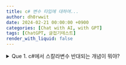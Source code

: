 ```yaml
---
title: c# 변수 타입에 대하여...
author: dh0rwwit
date: 2024-02-21 00:00:00 +0900
categories: [Chat with AI, with GPT]
tags: [ChatGPT, 글접기테스트]
render_with_liquid: false
---
```



<details>
<summary> Que 1. c#에서 스칼라변수 반대되는 개념이 뭐야? </summary>
int[] myArray = new int[] { 1, 2, 3, 4, 5 };
C#에서 스칼라 변수의 반대되는 개념은 일반적으로 "컬렉션" 또는 "집합"입니다. <br>
스칼라 변수는 단일 값을 저장하는 변수이지만, 컬렉션은 여러 값을 저장할 수 있는 자료 구조를 나타냅니다.<br>
C#에서 주로 사용되는 몇 가지 컬렉션 유형은 다음과 같습니다:<br>

1. 배열(Array): 동일한 데이터 형식의 요소를 순차적으로 저장하는 고정 크기의 자료 구조입니다.<br>

<div class="colorscripter-code" style="color:#73E1F7;font-family:Consolas, 'Liberation Mono', Menlo, Courier, monospace !important; position:relative !important;overflow:auto"><table class="colorscripter-code-table" style="margin:0;padding:0;border:none;background-color:#000000;border-radius:4px;" cellspacing="0" cellpadding="0"><tr><td style="padding:6px;border-right:2px solid #4f4f4f"><div style="margin:0;padding:0;word-break:normal;text-align:right;color:#aaa;font-family:Consolas, 'Liberation Mono', Menlo, Courier, monospace !important;line-height:130%"><div style="line-height:130%">1</div></div></td><td style="padding:6px 0;text-align:left"><div style="margin:0;padding:0;color:#73E1F7;font-family:Consolas, 'Liberation Mono', Menlo, Courier, monospace !important;line-height:130%"><div style="padding:0 6px; white-space:pre; line-height:130%"><span style="color:#FE05F2">int</span>[]&nbsp;myArray&nbsp;<span style="color:#FEF705"></span><span style="color:#FE05F2">=</span>&nbsp;<span style="color:#FE05F2">new</span>&nbsp;<span style="color:#FE05F2">int</span>[]&nbsp;{&nbsp;<span style="color:#FEFEFE">1</span>,&nbsp;<span style="color:#FEFEFE">2</span>,&nbsp;<span style="color:#FEFEFE">3</span>,&nbsp;<span style="color:#FEFEFE">4</span>,&nbsp;<span style="color:#FEFEFE">5</span>&nbsp;};</div></div></td><td style="vertical-align:bottom;padding:0 2px 4px 0"></td></tr></table></div>

2. 리스트(List): 크기가 동적으로 조정될 수 있는 배열 기반의 컬렉션입니다.
<div class="colorscripter-code" style="color:#73E1F7;font-family:Consolas, 'Liberation Mono', Menlo, Courier, monospace !important; position:relative !important;overflow:auto"><table class="colorscripter-code-table" style="margin:0;padding:0;border:none;background-color:#000000;border-radius:4px;" cellspacing="0" cellpadding="0"><tr><td style="padding:6px;border-right:2px solid #4f4f4f"><div style="margin:0;padding:0;word-break:normal;text-align:right;color:#aaa;font-family:Consolas, 'Liberation Mono', Menlo, Courier, monospace !important;line-height:130%"><div style="line-height:130%">1</div></div></td><td style="padding:6px 0;text-align:left"><div style="margin:0;padding:0;color:#73E1F7;font-family:Consolas, 'Liberation Mono', Menlo, Courier, monospace !important;line-height:130%"><div style="padding:0 6px; white-space:pre; line-height:130%"><span style="color:#FEF705">List</span><span style="color:#FE05F2">&lt;</span><span style="color:#FE05F2">int</span><span style="color:#FE05F2">&gt;</span>&nbsp;myList&nbsp;<span style="color:#FEF705"></span><span style="color:#FE05F2">=</span>&nbsp;<span style="color:#FE05F2">new</span>&nbsp;<span style="color:#FEF705">List</span><span style="color:#FE05F2">&lt;</span><span style="color:#FE05F2">int</span><span style="color:#FE05F2">&gt;</span>&nbsp;{&nbsp;<span style="color:#FEFEFE">1</span>,&nbsp;<span style="color:#FEFEFE">2</span>,&nbsp;<span style="color:#FEFEFE">3</span>,&nbsp;<span style="color:#FEFEFE">4</span>,&nbsp;<span style="color:#FEFEFE">5</span>&nbsp;};</div></div></td><td style="vertical-align:bottom;padding:0 2px 4px 0"></td></tr></table></div>

3. 딕셔너리(Dictionary): 키-값 쌍을 저장하는 컬렉션으로, 각 키는 고유해야 합니다.
<div class="colorscripter-code" style="color:#73E1F7;font-family:Consolas, 'Liberation Mono', Menlo, Courier, monospace !important; position:relative !important;overflow:auto"><table class="colorscripter-code-table" style="margin:0;padding:0;border:none;background-color:#000000;border-radius:4px;" cellspacing="0" cellpadding="0"><tr><td style="padding:6px;border-right:2px solid #4f4f4f"><div style="margin:0;padding:0;word-break:normal;text-align:right;color:#aaa;font-family:Consolas, 'Liberation Mono', Menlo, Courier, monospace !important;line-height:130%"><div style="line-height:130%">1</div><div style="line-height:130%">2</div><div style="line-height:130%">3</div><div style="line-height:130%">4</div><div style="line-height:130%">5</div><div style="line-height:130%">6</div><div style="line-height:130%">7</div></div></td><td style="padding:6px 0;text-align:left"><div style="margin:0;padding:0;color:#73E1F7;font-family:Consolas, 'Liberation Mono', Menlo, Courier, monospace !important;line-height:130%"><div style="padding:0 6px; white-space:pre; line-height:130%"><span style="color:#FEF705">Dictionary</span><span style="color:#FE05F2">&lt;</span><span style="color:#FE05F2">string</span>,&nbsp;<span style="color:#FE05F2">int</span><span style="color:#FE05F2">&gt;</span>&nbsp;myDictionary&nbsp;<span style="color:#FEF705"></span><span style="color:#FE05F2">=</span>&nbsp;<span style="color:#FE05F2">new</span>&nbsp;<span style="color:#FEF705">Dictionary</span><span style="color:#FE05F2">&lt;</span><span style="color:#FE05F2">string</span>,&nbsp;<span style="color:#FE05F2">int</span><span style="color:#FE05F2">&gt;</span></div><div style="padding:0 6px; white-space:pre; line-height:130%">{</div><div style="padding:0 6px; white-space:pre; line-height:130%">&nbsp;&nbsp;&nbsp;&nbsp;{&nbsp;<span style="color:#FA1216">"One"</span>,&nbsp;<span style="color:#FEFEFE">1</span>&nbsp;},</div><div style="padding:0 6px; white-space:pre; line-height:130%">&nbsp;&nbsp;&nbsp;&nbsp;{&nbsp;<span style="color:#FA1216">"Two"</span>,&nbsp;<span style="color:#FEFEFE">2</span>&nbsp;},</div><div style="padding:0 6px; white-space:pre; line-height:130%">&nbsp;&nbsp;&nbsp;&nbsp;{&nbsp;<span style="color:#FA1216">"Three"</span>,&nbsp;<span style="color:#FEFEFE">3</span>&nbsp;}</div><div style="padding:0 6px; white-space:pre; line-height:130%">};</div><div style="padding:0 6px; white-space:pre; line-height:130%">&nbsp;</div></div><div style="text-align:right;margin-top:-13px;margin-right:5px;font-size:9px;font-style:italic"></td></tr></table></div>

4. 셋(Set): 중복을 허용하지 않는 고유한 값들의 컬렉션입니다.
<div class="colorscripter-code" style="color:#73E1F7;font-family:Consolas, 'Liberation Mono', Menlo, Courier, monospace !important; position:relative !important;overflow:auto"><table class="colorscripter-code-table" style="margin:0;padding:0;border:none;background-color:#000000;border-radius:4px;" cellspacing="0" cellpadding="0"><tr><td style="padding:6px;border-right:2px solid #4f4f4f"><div style="margin:0;padding:0;word-break:normal;text-align:right;color:#aaa;font-family:Consolas, 'Liberation Mono', Menlo, Courier, monospace !important;line-height:130%"><div style="line-height:130%">1</div><div style="line-height:130%">2</div></div></td><td style="padding:6px 0;text-align:left"><div style="margin:0;padding:0;color:#73E1F7;font-family:Consolas, 'Liberation Mono', Menlo, Courier, monospace !important;line-height:130%"><div style="padding:0 6px; white-space:pre; line-height:130%">HashSet<span style="color:#FEF705"></span><span style="color:#FE05F2">&lt;</span><span style="color:#FE05F2">int</span><span style="color:#FE05F2">&gt;</span>&nbsp;mySet&nbsp;<span style="color:#FEF705"></span><span style="color:#FE05F2">=</span>&nbsp;<span style="color:#FE05F2">new</span>&nbsp;HashSet<span style="color:#FEF705"></span><span style="color:#FE05F2">&lt;</span><span style="color:#FE05F2">int</span><span style="color:#FE05F2">&gt;</span>&nbsp;{&nbsp;<span style="color:#FEFEFE">1</span>,&nbsp;<span style="color:#FEFEFE">2</span>,&nbsp;<span style="color:#FEFEFE">3</span>,&nbsp;<span style="color:#FEFEFE">4</span>,&nbsp;<span style="color:#FEFEFE">5</span>&nbsp;};</div><div style="padding:0 6px; white-space:pre; line-height:130%">&nbsp;</div></div><div style="text-align:right;margin-top:-13px;margin-right:5px;font-size:9px;font-style:italic"></td></tr></table></div>

<br>
이러한 컬렉션들은 여러 값을 다루는 데 유용하며, 스칼라 변수의 반대 개념으로 간주될 수 있습니다.

</details>

